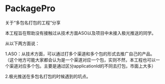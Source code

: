 # PackagePro
关于“多包名打包的工程”分享

本工程旨在帮助没有接触过从技术方面ASO以及项目中未接入极光推送的同学。

从以下两方面说：

1.ASO：从技术方面，可以通过打多个渠道和多个包的形式去推广自己的产品。
（这个地方可能大家都会认为是一个渠道对应一个包，实则不然，本工程也可以一个渠道对应多个包。主要是通过区分applicationId的不同去打包，市面上大多）

2.极光推送在多包名打包的时候遇到的坑点。
